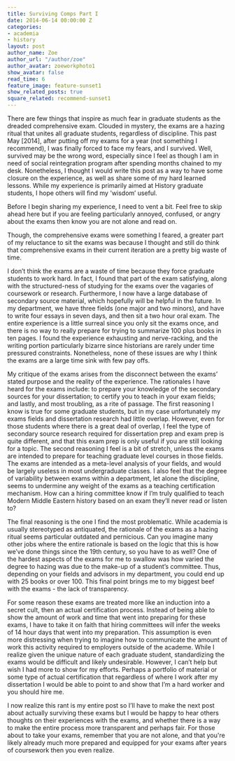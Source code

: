 ```yaml
---
title: Surviving Comps Part I
date: 2014-06-14 00:00:00 Z
categories:
- academia
- history
layout: post
author_name: Zoe
author_url: "/author/zoe"
author_avatar: zoeworkphoto1
show_avatar: false
read_time: 6
feature_image: feature-sunset1
show_related_posts: true
square_related: recommend-sunset1
---
```


There are few things that inspire as much fear in graduate students as the dreaded comprehensive exam. Clouded in mystery, the exams are a hazing ritual that unites all graduate students, regardless of discipline. This past May [2014], after putting off my exams for a year (not something I recommend), I was finally forced to face my fears, and I survived. Well, survived may be the wrong word, especially since I feel as though I am in need of social reintegration program after spending months chained to my desk. Nonetheless, I thought I would write this post as a way to have some closure on the experience, as well as share some of my hard learned lessons. While my experience is primarily aimed at History graduate students, I hope others will find my 'wisdom’ useful.

Before I begin sharing my experience, I need to vent a bit. Feel free to skip ahead here but if you are feeling particularly annoyed, confused, or angry about the exams then know you are not alone and read on.

Though, the comprehensive exams were something I feared, a greater part of my reluctance to sit the exams was because I thought and still do think that comprehensive exams in their current iteration are a pretty big waste of time.

I don’t think the exams are a waste of time because they force graduate students to work hard. In fact, I found that part of the exam satisfying, along with the structured-ness of studying for the exams over the vagaries of coursework or research. Furthermore, I now have a large database of secondary source material, which hopefully will be helpful in the future. In my department, we have three fields (one major and two minors), and have to write four essays in seven days, and then sit a two hour oral exam. The entire experience is a little surreal since you only sit the exams once, and there is no way to really prepare for trying to summarize 100 plus books in ten pages. I found the experience exhausting and nerve-racking, and the writing portion particularly bizarre since historians are rarely under time pressured constraints. Nonetheless, none of these issues are why I think the exams are a large time sink with few pay offs.

My critique of the exams arises from the disconnect between the exams’ stated purpose and the reality of the experience. The rationales I have heard for the exams include: to prepare your knowledge of the secondary sources for your dissertation; to certify you to teach in your exam fields; and lastly, and most troubling, as a rite of passage. The first reasoning I know is true for some graduate students, but in my case unfortunately my exams fields and dissertation research had little overlap. However, even for those students where there is a great deal of overlap, I feel the type of secondary source research required for dissertation prep and exam prep is quite different, and that this exam prep is only useful if you are still looking for a topic. The second reasoning I feel is a bit of stretch, unless the exams are intended to prepare for teaching graduate level courses in those fields. The exams are intended as a meta-level analysis of your fields, and would be largely useless in most undergraduate classes. I also feel that the degree of variability between exams within a department, let alone the discipline, seems to undermine any weight of the exams as a teaching certification mechanism. How can a hiring committee know if I’m truly qualified to teach Modern Middle Eastern history based on an exam they’ll never read or listen to?

The final reasoning is the one I find the most problematic. While academia is usually stereotyped as antiquated, the rationale of the exams as a hazing ritual seems particular outdated and pernicious. Can you imagine many other jobs where the entire rationale is based on the logic that this is how we’ve done things since the 19th century, so you have to as well? One of the hardest aspects of the exams for me to swallow was how varied the degree to hazing was due to the make-up of a student’s committee. Thus, depending on your fields and advisors in my department, you could end up with 25 books or over 100. This final point brings me to my biggest beef with the exams - the lack of transparency.

For some reason these exams are treated more like an induction into a secret cult, then an actual certification process. Instead of being able to show the amount of work and time that went into preparing for these exams, I have to take it on faith that hiring committees will infer the weeks of 14 hour days that went into my preparation. This assumption is even more distressing when trying to imagine how to communicate the amount of work this activity required to employers outside of the academe. While I realize given the unique nature of each graduate student, standardizing the exams would be difficult and likely undesirable. However, I can’t help but wish I had more to show for my efforts. Perhaps a portfolio of material or some type of actual certification that regardless of where I work after my dissertation I would be able to point to and show that I’m a hard worker and you should hire me.

I now realize this rant is my entire post so I’ll have to make the next post about actually surviving these exams but I would be happy to hear others thoughts on their experiences with the exams, and whether there is a way to make the entire process more transparent and perhaps fair. For those about to take your exams, remember that you are not alone, and that you're likely already much more prepared and equipped for your exams after years of coursework then you even realize.


